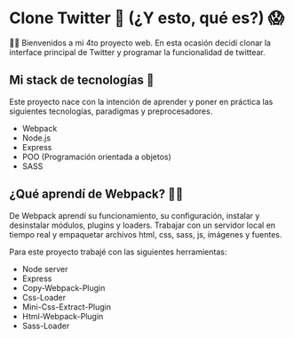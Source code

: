 
# Clone Twitter 🐣 (¿Y esto, qué es?) 😱

👋🏼 Bienvenidos a mi 4to proyecto web. En esta ocasión decidí clonar la interface principal de Twitter y programar la funcionalidad de twittear.




## Mi stack de tecnologías 🦾
Este proyecto nace con la intención de aprender y poner en práctica las siguientes tecnologías, paradigmas y preprocesadores.

- Webpack
- Node.js
- Express
- POO (Programación orientada a objetos)
- SASS

## ¿Qué aprendí de Webpack? 🧩📂

De Webpack aprendí su funcionamiento, su configuración, instalar y desinstalar módulos, plugins y loaders. Trabajar con un servidor local en tiempo real y empaquetar archivos html, css, sass, js, imágenes y fuentes.

Para este proyecto trabajé con las siguientes herramientas:

- Node server
- Express
- Copy-Webpack-Plugin
- Css-Loader
- Mini-Css-Extract-Plugin
- Html-Webpack-Plugin
- Sass-Loader


